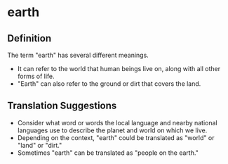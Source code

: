 # earth

## Definition

The term "earth" has several different meanings.

* It can refer to the world that human beings live on, along with all other forms of life.
* "Earth" can also refer to the ground or dirt that covers the land.


## Translation Suggestions



* Consider what word or words the local language and nearby national languages use to describe the planet and world on which we live.
* Depending on the context, "earth" could be translated as "world" or "land" or "dirt."
* Sometimes "earth" can be translated as "people on the earth."